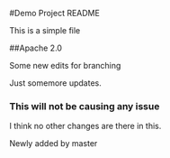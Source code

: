 #Demo Project README

This is a simple file

##Apache 2.0

Some new edits for branching

Just somemore updates.

### This will not be causing any issue


I think no other changes are there in this.

Newly added by master
